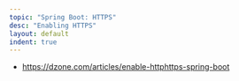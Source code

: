```yaml
---
topic: "Spring Boot: HTTPS"
desc: "Enabling HTTPS"
layout: default
indent: true
---
```


* <https://dzone.com/articles/enable-httphttps-spring-boot>
